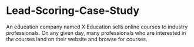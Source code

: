 # Lead-Scoring-Case-Study
An education company named X Education sells online courses to industry professionals. On any given day, many professionals who are interested in the courses land on their website and browse for courses. 
